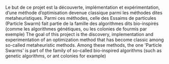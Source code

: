 Le but de ce projet est la découverte, implémentation et expérimentation, d’une méthode d’optimisation devenue classique parmi les méthodes dites metaheuristiques. Parmi ces méthodes, celle des Essaims de particules (Particle Swarm) fait partie de la famille des algorithmes dits bio-inspirés (comme les algorithmes génétiques, ou les colonies de fourmis par exemple)
The goal of this project is the discovery, implementation and experimentation of an optimization method that has become classic among so-called metaheuristic methods. Among these methods, the one 'Particle Swarms' is part of the family of so-called bio-inspired algorithms (such as genetic algorithms, or ant colonies for example)


